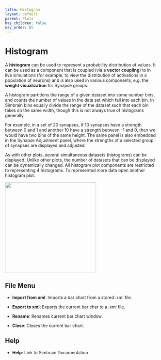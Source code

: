 ```yaml
---
title: Histogram
layout: default
parent: Plots
has_children: false
nav_order: 85
---
```


# Histogram

A **histogram** can be used to represent a probability distribution of values. It can be used as a component that is coupled (via a **vector coupling**) to in live simulations (for example, to view the distribution of activations in a population of neurons) and is also used in various components, e.g. the **weight visualization** for Synapse groups.

A histogram partitions the range of a given dataset into some number bins, and counts the number of values in the data set which fall into each bin. In Simbrain bins equally divide the range of the dataset such that each bin takes on the same width, though this is not always true of histograms generally.

For example, in a set of 20 synapses, if 10 synapses have a strength between 0 and 1 and another 10 have a strength between -1 and 0, then we would have two bins of the same height. The same panel is also embedded in the Synapse Adjustment panel, where the strengths of a selected group of synapses are displayed and adjusted.

As with other plots, several simultaneous datasets (histograms) can be displayed. Unlike other plots, the number of datasets that can be displayed can be dynamically changed. All histogram plot components are restricted to representing 4 histograms. To represented more data open another histogram plot.

<img src="/assets/images/histogramBlank.png" style="width:300px;"/>

## File Menu

- **Import from xml**: Imports a bar chart from a stored .xml file.

- **Export to xml**: Exports the current bar char to a .xml file.

- **Rename**: Renames current bar chart window.

- **Close**: Closes the current bar chart.

## Help

- **Help**: Link to Simbrain Documentation
